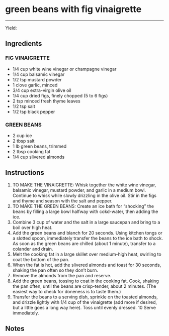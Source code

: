 # green beans with fig vinaigrette
---
Yield: 

## Ingredients
### FIG VINAIGRETTE
- 1/4 cup white wine vinegar or champagne vinegar
- 1/4 cup balsamic vinegar
- 1/2 tsp mustard powder
- 1 clove garlic, minced
- 3/4 cup extra-virgin olive oil
- 1/4 cup dried figs, finely chopped (5 to 6 figs)
- 2 tsp minced fresh thyme leaves
- 1/2 tsp salt
- 1/2 tsp black pepper

### GREEN BEANS
- 2 cup ice
- 2 tbsp salt
- 1 lb green beans, trimmed
- 2 tbsp cooking fat
- 1/4 cup slivered almonds

## Instructions
1. TO MAKE THE VINAIGRETTE: Whisk together the white wine vinegar, balsamic vinegar, mustard powder, and garlic in a medium bowl. Continue to whisk while slowly drizzling in the olive oil. Stir in the figs and thyme and season with the salt and pepper.
2. TO MAKE THE GREEN BEANS: Create an ice bath for “shocking” the beans by filling a large bowl halfway with cokd-water, then adding the ice.
3. Combine 3 cup of water and the salt in a large saucepan and bring to a boil over high heat.
4. Add the green beans and blanch for 20 seconds. Using kitchen tongs or a slotted spoon, immediately transfer the beans to the ice bath to shock. As soon as the green beans are chilled (about 1 minute), transfer to a colander and drain.
5. Melt the cooking fat in a large skillet over medium-high heat, swirling to coat the bottom of the pan. 
6. When the fat is hot, add the slivered almonds and toast for 30 seconds, shaking the pan often so they don’t burn. 
7. Remove the almonds from the pan and reserve. 
8. Add the green beans, tossing to coat in the cooking fat.  Cook, shaking the pan often, until the beans are crisp-tender, about 2 minutes. (The easiest way to check for doneness is to taste them.)
9. Transfer the beans to a serving dish, sprinkle on the toasted almonds, and drizzle lightly with 1/4 cup of the vinaigrette (add more if desired, but a little goes a long way here). Toss until evenly dressed.
10 Serve immediately.

## Notes

